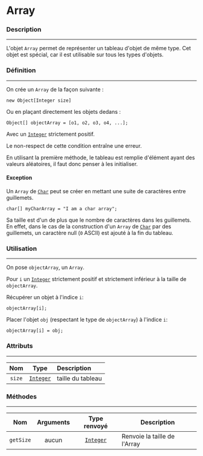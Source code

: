 # Array

### Description
---
L'objet `Array` permet de représenter un tableau d'objet de même type.
Cet objet est spécial, car il est utilisable sur tous les types d'objets.

### Définition
---
On crée un `Array` de la façon suivante :
```base
new Object[Integer size]
```

Ou en plaçant directement les objets dedans :
```base
Object[] objectArray = [o1, o2, o3, o4, ...];
```


Avec un [`Integer`](Integer.md) strictement positif.

Le non-respect de cette condition entraîne une erreur.

En utilisant la première méthode, le tableau est remplie d'élément ayant des valeurs aléatoires, il faut donc penser à les initialiser.

#### Exception
Un `Array` de [`Char`](Char.md) peut se créer en mettant une suite de caractères entre guillemets.
```base
char[] myCharArray = "I am a char array";
```

Sa taille est d'un de plus que le nombre de caractères dans les guillemets. En effet, dans le cas de la construction d'un `Array` de [`Char`](Char.md) par des guillemets, un caractère null (`0` ASCII) est ajouté à la fin du tableau.


### Utilisation
___
On pose `objectArray`, un `Array`.

Pour `i` un [`Integer`](Integer.md) strictement positif et strictement inférieur à la taille de `objectArray`.

Récupérer un objet à l'indice `i`:
```base
objectArray[i];
```

Placer l'objet `obj` (respectant le type de `objectArray`) à l'indice `i`:
```base
objectArray[i] = obj;
```

### Attributs
---

|    Nom    |           Type            | Description                   |
|:---------:|:-------------------------:| :---------------------------- |
|  `size`   |  [`Integer`](Integer.md)  | taille du tableau             |

### Méthodes
---

|     Nom     |         Arguments          |        Type renvoyé        | Description                                          |
|:-----------:| :------------------------: |:--------------------------:|------------------------------------------------------|
| ``getSize`` |           aucun            | [``Integer``](Integer.md) | Renvoie la taille de l'Array                         |
